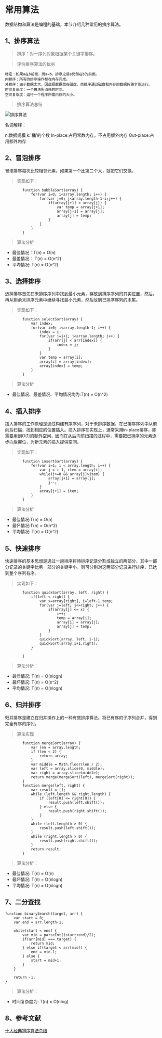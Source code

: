 # 常用算法

数据结构和算法是编程的基础，本节介绍几种常用的排序算法。

## 1、排序算法

> 排序：对一序列对象根据某个关键字排序。

> 评价排序算法的优劣

```
稳定：如果a在b前面，而a=b，排序之后a仍然在b的前面。
内排序：所有的排序操作都在内存完成。
外排序：由于数据太大，因此把数据放在磁盘，而排序通过磁盘和内存的数据传输才能进行。
时间复杂度：一个算法所消耗的时间。
空间复杂度：运行一个程序所需内存的大小。
```

> 排序算法总结

![排序算法](../image/排序算法.jpg)

名词解释：

n:数据规模   k:'桶'的个数  In-place:占用常数内存，不占用额外内存 Out-place:占用额外内存


## 2、冒泡排序

冒泡排序每次比较相邻元素，如果第一个比第二个大，就把它们交换。

> 实现如下：

```
        function bubbleSort(array) {
            for(var i=0; i<array.length; i++) {
                for(var j=0; j<array.length-1-i;j++) {
                    if(array[j+1] < array[j]) {
                        var temp = array[j+1];
                        array[j+1] = array[j];
                        array[j] = temp;
                    }
                }
            }
        }
```


> 算法分析

- 最佳情况：T(n) = O(n)
- 最差情况： T(n) = O(n^2)
- 平均情况: T(n) = O(n^2)

## 3、选择排序

选择排序首先在未排序序列中找到最小元素，存放到排序序列的其实位置，然后，再从剩余末排序元素中继续寻找最小元素，然后放到已排序序列的末尾。

> 实现如下：

```
        function selectSort(array) {
            var index;
            for(var i=0; i<array.length-1; i++) {
                index = i;
                for(var j=i+1; j<array.length; j++) {
                    if(arr[j] < arr[index]) {
                        index = j;
                    }
                }
                var temp = array[i];
                array[i] = array[index];
                array[index] = temp;
            }
        }
```

> 算法分析

 - 最佳情况、最差情况、平均情况均为:T(n) = O(n^2)

## 4、插入排序

插入排序的工作原理是通过构建有序序列，对于未排序数据，在已排序序列中从前向后扫描，找到相应的位置插入。插入排序在实现上，通常采用in-place排序，即需要用到O(1)的额外空间，因而在从后向前扫描的过程中，需要把已排序的元素逐步向后挪位，为新元素的插入提供空间。

> 实现如下：

```
        function insertSort(array) {
            for(var i=1; i < array.length; i++) {
                var j = i-1, item = array[i];
                while(j>=0 && array[j]>item) {
                    array[j+1] = array[j];
                    j--;
                }
                array[j+1] = item;
            }
        }
```

> 算法分析

- 最佳情况:T(n) = O(n)
- 最怀情况:T(n) = O(n^2)
- 平均情况: T(n) = O(n^2)

## 5、快速排序

快速排序的基本思想是通过一趟排序将待排序记录分割成独立的两部分，其中一部分记录的关键字比另一部分的关键字小，则可分别对这两部分记录进行排序，已达到整个序列有序。

> 实现如下：

```
        function quickSort(array, left, right) {
            if(left < right) {
                var x=array[right], i=left-1,temp;
                for(var j=left; j<=right; j++) {
                    if(array[j] <= x) {
                        i++;
                        temp = array[i];
                        array[i] = array[j];
                        array[j] = temp;
                    }
                }
                quickSort(array, left, i-1);
                quickSort(array,i+1,right);
            }

        }
```

> 算法分析：
- 最佳情况: T(n) = O(nlogn)
- 最坏情况: T(n) = O(n^2)
- 平均情况: T(n) = O(nlogn)

## 6、归并排序

归并排序是建立在归并操作上的一种有效排序算法。将已有序的子序列合并，得到完全有序的序列。

> 算法实现

```
        function mergeSort(array) {
            var len = array.length;
            if (len < 2) {
                return array;
            }
            var middle = Math.floor(len / 2);
            var left = array.slice(0, middle);
            var right = array.slice(middle);
            return merge(mergeSort(left), mergeSort(right));
        }
        function merge(left, right) {
            var result = [];
            while (left.length && right.length) {
                if (left[0] <= right[0]) {
                    result.push(left.shift());
                } else {
                    result.push(right.shift());
                }
            }
            while (left.lenghth > 0) {
                result.push(left.shift());
            }
            while (right.length > 0) {
                result.push(right.shift());
            }
            return result;
        }
```

> 算法分析：
- 最佳情况: T(n) = O(n)
- 最坏情况: T(n) = O(nlogn)
- 平均情况: T(n) = O(nlogn)

## 7、二分查找

```
function binarySearch(target, arr) {
    var start = 0;
    var end = arr.length-1;
    
    while(start < end) {
        var mid = parseInt((start+end)/2);
        if(arr[mid] === target) {
            return mid;
        } else if(target < arr[mid]) {
            end = mid-1;
        } else {
            start = mid+1;
        }
    }

    return -1;
}
```

> 算法分析：

- 时间复杂度为: T(n) = O(nlog)

## 8、参考文献

[十大经典排序算法总结](https://juejin.im/post/57dcd394a22b9d00610c5ec8)